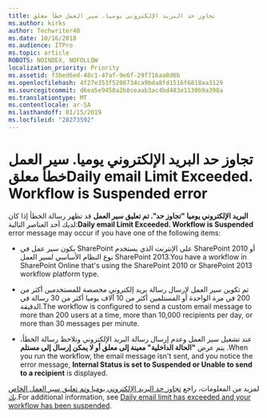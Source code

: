 ```yaml
---
title: تجاوز حد البريد الإلكتروني يوميا. سير العمل خطأ معلق
ms.author: kirks
author: Techwriter40
ms.date: 10/16/2018
ms.audience: ITPro
ms.topic: article
ROBOTS: NOINDEX, NOFOLLOW
localization_priority: Priority
ms.assetid: f3bed6ed-48c1-47af-9e6f-29f716aa8d6b
ms.openlocfilehash: 4f27e353f5208734ca9bda8fd1516f6818aa3129
ms.sourcegitcommit: d6ea5e9458a2b8ceaab3ac4bd483e1130b9a398a
ms.translationtype: MT
ms.contentlocale: ar-SA
ms.lasthandoff: 01/15/2019
ms.locfileid: "28273592"
---
```

# <a name="daily-email-limit-exceeded-workflow-is-suspended-error"></a><span data-ttu-id="0fccd-p102">تجاوز حد البريد الإلكتروني يوميا. سير العمل خطأ معلق</span><span class="sxs-lookup"><span data-stu-id="0fccd-p102">Daily email Limit Exceeded. Workflow is Suspended error</span></span>

 <span data-ttu-id="0fccd-105">**البريد الإلكتروني يوميا "تجاوز حد". تم تعليق سير العمل** قد تظهر رسالة الخطأ إذا كان لديك أحد العناصر التالية:</span><span class="sxs-lookup"><span data-stu-id="0fccd-105">**Daily email Limit Exceeded. Workflow is Suspended** error message may occur if you have one of the following items:</span></span> 
  
- <span data-ttu-id="0fccd-106">يكون سير عمل في SharePoint على الإنترنت الذي يستخدم SharePoint 2010 أو نوع النظام الأساسي لسير العمل SharePoint 2013.</span><span class="sxs-lookup"><span data-stu-id="0fccd-106">You have a workflow in SharePoint Online that's using the SharePoint 2010 or SharePoint 2013 workflow platform type.</span></span>
    
- <span data-ttu-id="0fccd-107">تم تكوين سير العمل لإرسال رسالة بريد إلكتروني مخصصة للمستخدمين أكثر من 200 في مرة الواحدة أو المستلمين أكثر من 10 آلاف يوميا أكثر من 30 رسالة في الدقيقة.</span><span class="sxs-lookup"><span data-stu-id="0fccd-107">The workflow is configured to send a custom email message to more than 200 users at a time, more than 10,000 recipients per day, or more than 30 messages per minute.</span></span>
    
- <span data-ttu-id="0fccd-108">عند تشغيل سير العمل وعدم إرسال رسالة البريد الإلكتروني وتلاحظ رسالة الخطأ، يتم عرض **"الحالة الداخلية" معينة إلى معلق أو لا يمكن إرسال إلى مستلم** .</span><span class="sxs-lookup"><span data-stu-id="0fccd-108">When you run the workflow, the email message isn't sent, and you notice the error message, **Internal Status is set to Suspended or Unable to send to a recipient** is displayed.</span></span> 
    
<span data-ttu-id="0fccd-109">لمزيد من المعلومات، راجع [تجاوز حد البريد الإلكتروني يوميا وتم تعليق سير العمل الخاص بك](https://go.microsoft.com/fwlink/?Linkid=2031137).</span><span class="sxs-lookup"><span data-stu-id="0fccd-109">For additional information, see [Daily email limit has exceeded and your workflow has been suspended](https://go.microsoft.com/fwlink/?Linkid=2031137).</span></span>
  
